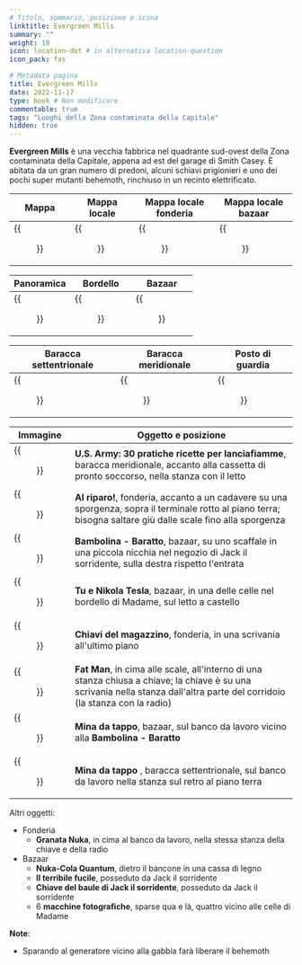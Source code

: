 ```yaml
---
# Titolo, sommario, posizione e icona
linktitle: Evergreen Mills
summary: ""
weight: 10
icon: location-dot # in alternativa location-question
icon_pack: fas

# Metadata pagina
title: Evergreen Mills
date: 2022-11-17
type: book # Non modificare
commentable: true
tags: "Luoghi della Zona contaminata della Capitale"
hidden: true
---
```




<div class="fo3">


**Evergreen Mills** è una vecchia fabbrica nel quadrante sud-ovest della Zona contaminata della Capitale, appena ad est del garage di Smith Casey. È abitata da un gran numero di predoni, alcuni schiavi prigionieri e uno dei pochi super mutanti behemoth, rinchiuso in un recinto elettrificato. 

| Mappa                                       | Mappa locale                                    | Mappa locale fonderia                               | Mappa locale bazaar                                |
| ------------------------------------------- | ----------------------------------------------- | --------------------------------------------------- | -------------------------------------------------- |
| {{<figure src="fo3/Evergreen_Mills_loc.webp">}} | {{<figure src="fo3/Evergreen_Mills_loc_map.webp">}} | {{<figure src="fo3/Evergreen_Mills_foundry_map.webp">}} | {{<figure src="fo3/Evergreen_Mills_bazaar_map.webp">}} |

| Panoramica                              | Bordello                           | Bazaar                                |
| --------------------------------------- | ---------------------------------- | ------------------------------------- |
| {{<figure src="fo3/Evergreen_Mills.webp">}} | {{<figure src="fo3/EM_brothel.webp">}} | {{<figure src="fo3/EM_bazaar_int.webp">}} |

| Baracca settentrionale                         | Baracca meridionale                           | Posto di guardia                           |
| ---------------------------------------------- | --------------------------------------------- | ------------------------------------------ |
| {{<figure src="fo3/EM_Northern_shack_int1.webp">}} | {{<figure src="fo3/EM_southern_shack_int.webp">}} | {{<figure src="fo3/EM_guard_house_int.webp">}} |


| Immagine                                                         | Oggetto e posizione                                                                                                                                                           |
| ---------------------------------------------------------------- | ----------------------------------------------------------------------------------------------------------------------------------------------------------------------------- |
| {{<figure src="fo3/US_Army_HFR_southern_shack.webp">}}               | **U.S. Army: 30 pratiche ricette per lanciafiamme**, baracca meridionale, accanto alla cassetta di pronto soccorso, nella stanza con il letto                                 |
| {{<figure src="fo3/Duck_and_Cover!_Evergreen_Mills_foundry.webp">}}  | **Al riparo!**, fonderia, accanto a un cadavere su una sporgenza, sopra il terminale rotto al piano terra; bisogna saltare giù dalle scale fino alla sporgenza                |
| {{<figure src="fo3/EM_Barter_bobblehead.webp">}}                     | **Bambolina - Baratto**, bazaar, su uno scaffale in una piccola nicchia nel negozio di Jack il sorridente, sulla destra rispetto l'entrata                                    |
| {{<figure src="fo3/Nikola_Tesla_and_You_Evergreen_Mills.webp">}}     | **Tu e Nikola Tesla**, bazaar, in una delle celle nel bordello di Madame, sul letto a castello                                                                                |
| {{<figure src="fo3/Evergreen_Mills_Foundry_storage_room_key.webp">}} | **Chiavi del magazzino**, fonderia, in una scrivania all'ultimo piano                                                                                                         |
| {{<figure src="fo3/Fat_Man_Evergreen_Mills.webp">}}                  | **Fat Man**, in cima alle scale, all'interno di una stanza chiusa a chiave; la chiave è su una scrivania nella stanza dall'altra parte del corridoio (la stanza con la radio) |
| {{<figure src="fo3/EM_bazaar_bottlecap_mine.webp">}}                 | **Mina da tappo**, bazaar, sul banco da lavoro vicino alla **Bambolina - Baratto**                                                                                            |
| {{<figure src="fo3/EM_northern_shack_bottlecap_mine.webp">}}         | **Mina da tappo** , baracca settentrionale, sul banco da lavoro nella stanza sul retro al piano terra                                                                         |

Altri oggetti:
- Fonderia
	- **Granata Nuka**, in cima al banco da lavoro, nella stessa stanza della chiave e della radio
- Bazaar
	- **Nuka-Cola Quantum**, dietro il bancone in una cassa di legno
	- **Il terribile fucile**, posseduto da Jack il sorridente
	- **Chiave del baule di Jack il sorridente**, posseduto da Jack il sorridente
	- 6 **macchine fotografiche**, sparse qua e là, quattro vicino alle celle  di Madame

**Note**:
- Sparando al generatore vicino alla gabbia farà liberare il behemoth
 
</div>